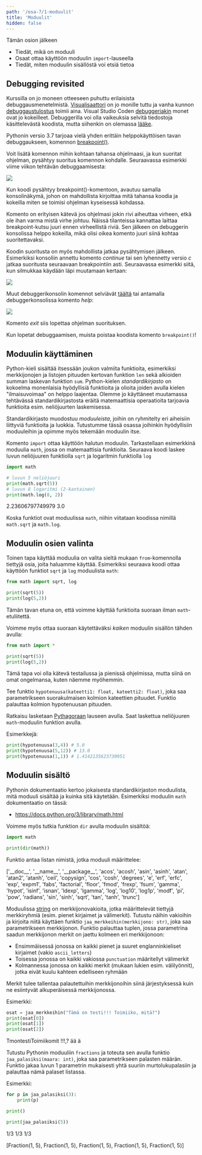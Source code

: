 ```yaml
---
path: '/osa-7/1-moduulit'
title: 'Moduulit'
hidden: false
---
```


<text-box variant='learningObjectives' name='Oppimistavoitteet'>

Tämän osion jälkeen

- Tiedät, mikä on moduuli
- Osaat ottaa käyttöön moduulin `import`-lauseella
- Tiedät, miten moduulin sisällöstä voi etsiä tietoa

</text-box>

## Debugging revisited

Kurssilla on jo moneen otteeseen puhuttu erilaisista debuggausmenetelmistä. [Visualisaattori](http://www.pythontutor.com/visualize.html#mode=edit) on jo monille tuttu ja vanha kunnon [debuggaustulostus](osa-2/1-ohjelmoinnin-termeja#debuggaaminen) toimii aina. Visual Studio Coden [debuggeriakin](/osa-4/1-vscode#debuggeri) monet ovat jo kokeilleet. Debuggerilla voi olla vaikeuksia selvitä tiedostoja käsittelevästä koodista, mutta siihenkin on olemassa [lääke](/osa-6/1-tiedostojen-lukeminen#tiedostoja-lukevan-koodin-debuggaus).

Pythonin versio 3.7 tarjoaa vielä yhden erittäin helppokäyttöisen tavan debuggaukseen, komennon [breakpoint()](https://docs.python.org/3/library/functions.html?highlight=breakpoint#breakpoint).

Voit lisätä komennon mihin kohtaan tahansa ohjelmaasi, ja kun suoritat ohjelman, pysähtyy suoritus komennon kohdalle. Seuraavassa esimerkki viime viikon tehtävän debuggaamisesta:

<img src="7_1_1.png">

Kun koodi pysähtyy breakpoint()-komentoon, avautuu samalla konsolinäkymä, johon on mahdollista kirjoittaa mitä tahansa koodia ja kokeilla miten se toimisi ohjelman kyseisessä kohdassa.

Komento on erityisen kätevä jos ohjelmasi jokin rivi aiheuttaa virheen, etkä ole ihan varma mistä virhe johtuu. Näissä tilanteissa kannattaa laittaa breakpoint-kutsu juuri ennen virheellistä riviä. Sen jälkeen on debuggerin konsolissa helppo kokeilla, mikä olisi oikea komento juuri siinä kohtaa suoritettavaksi.

Koodin suoritusta on myös mahdollista jatkaa pysähtymisen jälkeen. Esimerkiksi konsoliin annettu komento _continue_ tai sen lyhennetty versio _c_ jatkaa suoritusta seuraavaan breakpointiin asti. Seuraavassa esimerkki siitä, kun silmukkaa käydään läpi muutamaan kertaan:

<img src="7_1_2.png">

Muut debuggerikonsolin komennot selviävät [täältä](https://docs.python.org/3/library/pdb.html#debugger-commands) tai antamalla debuggerkonsolissa komento _help_:

<img src="7_1_3.png">

Komento _exit_ siis lopettaa ohjelman suorituksen.

Kun lopetat debuggaamisen, muista poistaa koodista komento `breakpoint()`!

## Moduulin käyttäminen

Python-kieli sisältää itsessään joukon valmiita funktioita, esimerkiksi merkkijonojen ja listojen pituuden kertovan funktion `len` sekä alkioiden summan laskevan funktion `sum`. Python-kielen _standardikirjasto_ on kokoelma monenlaisia hyödyllisiä funktioita ja olioita joiden avulla kielen "ilmaisuvoimaa" on helppo laajentaa. Olemme jo käyttäneet muutamassa tehtävässä standardikirjastosta eräitä matemaattisia operaatioita tarjoavia funktioita esim. neliöjuurten laskemisessa.

Standardikirjasto muodostuu _moduuleista_, joihin on ryhmitelty eri aiheisiin liittyviä funktioita ja luokkia. Tutustumme tässä osassa joihinkin hyödyllisiin moduuleihin ja opimme myös tekemään moduulin itse.

Komento `import` ottaa käyttöön halutun moduulin. Tarkastellaan esimerkkinä moduulia `math`, jossa on matemaattisia funktioita. Seuraava koodi laskee luvun neliöjuuren funktiolla `sqrt` ja logaritmin funktiolla `log`

```python
import math

# luvun 5 neliöjuuri
print(math.sqrt(5))
# luvun 8 logaritmi (2-kantainen)
print(math.log(8, 2))
```

<sample-output>

2.23606797749979
3.0

</sample-output>

Koska funktiot ovat moduulissa `math`, niihin viitataan koodissa nimillä `math.sqrt` ja `math.log`.

## Moduulin osien valinta

Toinen tapa käyttää moduulia on valita sieltä mukaan `from`-komennolla tiettyjä osia, joita haluamme käyttää. Esimerkiksi seuraava koodi ottaa käyttöön funktiot `sqrt` ja `log` moduulista `math`:

```python
from math import sqrt, log

print(sqrt(5))
print(log(5,2))
```

Tämän tavan etuna on, että voimme käyttää funktioita suoraan ilman `math`-etuliitettä.

Voimme myös ottaa suoraan käytettäväksi _kaiken_ moduulin sisällön tähden avulla:

```python
from math import *

print(sqrt(5))
print(log(5,2))
```

Tämä tapa voi olla kätevä testailussa ja pienissä ohjelmissa, mutta siinä on omat ongelmansa, kuten näemme myöhemmin.

<programming-exercise name='Hypotenuusa' tmcname='osa07-01_hypotenuusa'>

Tee funktio `hypotenuusa(kateetti1: float, kateetti2: float)`, joka saa parametrikseen suorakulmaisen kolmion kateettien pituudet. Funktio palauttaa kolmion hypotenuusan pituuden.

Ratkaisu lasketaan [Pythagoraan](https://fi.wikipedia.org/wiki/Pythagoraan_lause) lauseen avulla. Saat laskettua neliöjuuren `math`-moduulin funktion avulla.

Esimerkkejä:

```python
print(hypotenuusa(3,4)) # 5.0
print(hypotenuusa(5,12)) # 13.0
print(hypotenuusa(1,1)) # 1.4142135623730951
```

</programming-exercise>

## Moduulin sisältö

Pythonin dokumentaatio kertoo jokaisesta standardikirjaston moduulista, mitä moduuli sisältää ja kuinka sitä käytetään. Esimerkiksi moduulin `math` dokumentaatio on tässä:

* https://docs.python.org/3/library/math.html

Voimme myös tutkia funktion `dir` avulla moduulin sisältöä:

```python
import math

print(dir(math))
```

Funktio antaa listan nimistä, jotka moduuli määrittelee:

<sample-output>

['\_\_doc\_\_', '\_\_name\_\_', '\_\_package\_\_', 'acos', 'acosh', 'asin', 'asinh', 'atan', 'atan2', 'atanh', 'ceil', 'copysign', 'cos', 'cosh', 'degrees', 'e', 'erf', 'erfc', 'exp', 'expm1', 'fabs', 'factorial', 'floor', 'fmod', 'frexp', 'fsum', 'gamma', 'hypot', 'isinf', 'isnan', 'ldexp', 'lgamma', 'log', 'log10', 'log1p', 'modf', 'pi', 'pow', 'radians', 'sin', 'sinh', 'sqrt', 'tan', 'tanh', 'trunc']

</sample-output>

<programming-exercise name='Erikoismerkit' tmcname='osa07-02_erikoismerkit'>

Moduulissa [string](https://docs.python.org/3/library/string.html) on merkkijonovakioita, jotka määrittelevät tiettyjä merkkiryhmiä (esim. pienet kirjaimet ja välimerkit). Tutustu näihin vakioihin ja kirjoita niitä käyttäen funktio `jaa_merkkeihin(merkkijono: str)`, joka saa parametrikseen merkkijonon. Funktio palauttaa tuplen, jossa parametrina saadun merkkijonon merkit on jaettu kolmeen eri merkkijonoon:

* Ensimmäisessä jonossa on kaikki pienet ja suuret englanninkieliset kirjaimet (vakio `ascii_letters`)
* Toisessa jonossa on kaikki vakiossa `punctuation` määritellyt välimerkit
* Kolmannessa jonossa on kaikki merkit (mukaan lukien esim. välilyönnit), jotka eivät kuulu kahteen edelliseen ryhmään

Merkit tulee tallentaa palautettuihin merkkijonoihin siinä järjestyksessä kuin ne esiintyvät alkuperäisessä merkkijonossa.

Esimerkki:

```python
osat = jaa_merkkeihin("Tämä on testi!!! Toimiiko, mitä?")
print(osat[0])
print(osat[1])
print(osat[2])
```

<sample-output>

TmontestiToimiikomit
!!!,?
ää    ä

</sample-output>

</programming-exercise>

<programming-exercise name='Murtoluvuilla laskeminen' tmcname='osa07-03_murtoluvuilla_laskeminen'>

Tutustu Pythonin moduuliin `fractions` ja toteuta sen avulla funktio `jaa_palasiksi(maara: int)`, joka saa parametrikseen palasten määrän. Funktio jakaa luvun 1 parametrin mukaisesti yhtä suuriin murtolukupalasiin ja palauttaa nämä palaset listassa.

Esimerkki:

```python
for p in jaa_palasiksi(3):
    print(p)

print()

print(jaa_palasiksi(5))
```

<sample-output>

1/3
1/3
1/3

[Fraction(1, 5), Fraction(1, 5), Fraction(1, 5), Fraction(1, 5), Fraction(1, 5)]

</sample-output>

</programming-exercise>

<quiz id="3649689a-05cc-51c9-96bb-229e4dab63b6"></quiz>
